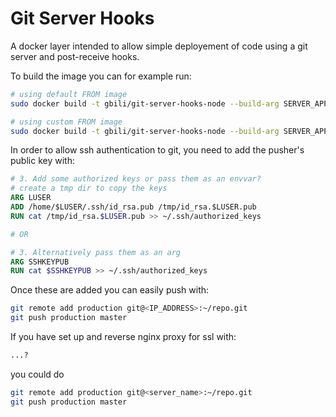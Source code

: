 # Git Server Hooks

A docker layer intended to allow simple deployement of code using a git server and post-receive hooks.

To build the image you can for example run:

```bash
# using default FROM image
sudo docker build -t gbili/git-server-hooks-node --build-arg SERVER_APP_DIR=/usr/src/app --build-arg LOCAL_USER=g .

# using custom FROM image
sudo docker build -t gbili/git-server-hooks-node --build-arg SERVER_APP_DIR=/usr/src/app --build-arg LOCAL_USER=g --build-arg BASE_IMAGE=gbili/node-ssh-git .
```

In order to allow ssh authentication to git, you need to add the pusher's public key with:

```dockerfile
# 3. Add some authorized keys or pass them as an envvar?
# create a tmp dir to copy the keys
ARG LUSER
ADD /home/$LUSER/.ssh/id_rsa.pub /tmp/id_rsa.$LUSER.pub
RUN cat /tmp/id_rsa.$LUSER.pub >> ~/.ssh/authorized_keys

# OR

# 3. Alternatively pass them as an arg
ARG SSHKEYPUB
RUN cat $SSHKEYPUB >> ~/.ssh/authorized_keys
```

Once these are added you can easily push with:

```bash
git remote add production git@<IP_ADDRESS>:~/repo.git
git push production master
```

If you have set up and reverse nginx proxy for ssl with:

```bash
...?
```

you could do

```bash
git remote add production git@<server_name>:~/repo.git
git push production master
```
